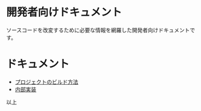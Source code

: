﻿# 開発者向けドキュメント

ソースコードを改変するために必要な情報を網羅した開発者向けドキュメントです。

# ドキュメント

- [プロジェクトのビルド方法](documents/project.md)
- [内部実装](documents/internal.md)

以上